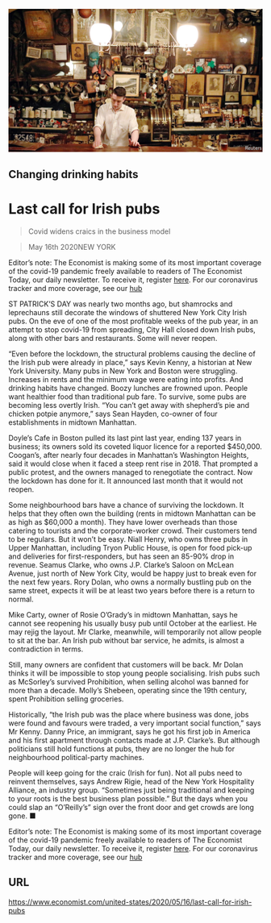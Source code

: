 ![](./images/20200516_USP002_0.jpg)

## Changing drinking habits

# Last call for Irish pubs

> Covid widens craics in the business model

> May 16th 2020NEW YORK

Editor’s note: The Economist is making some of its most important coverage of the covid-19 pandemic freely available to readers of The Economist Today, our daily newsletter. To receive it, register [here](https://www.economist.com//newslettersignup). For our coronavirus tracker and more coverage, see our [hub](https://www.economist.com//coronavirus)

ST PATRICK’S DAY was nearly two months ago, but shamrocks and leprechauns still decorate the windows of shuttered New York City Irish pubs. On the eve of one of the most profitable weeks of the pub year, in an attempt to stop covid-19 from spreading, City Hall closed down Irish pubs, along with other bars and restaurants. Some will never reopen.

“Even before the lockdown, the structural problems causing the decline of the Irish pub were already in place,” says Kevin Kenny, a historian at New York University. Many pubs in New York and Boston were struggling. Increases in rents and the minimum wage were eating into profits. And drinking habits have changed. Boozy lunches are frowned upon. People want healthier food than traditional pub fare. To survive, some pubs are becoming less overtly Irish. “You can’t get away with shepherd’s pie and chicken potpie anymore,” says Sean Hayden, co-owner of four establishments in midtown Manhattan.

Doyle’s Cafe in Boston pulled its last pint last year, ending 137 years in business; its owners sold its coveted liquor licence for a reported $450,000. Coogan’s, after nearly four decades in Manhattan’s Washington Heights, said it would close when it faced a steep rent rise in 2018. That prompted a public protest, and the owners managed to renegotiate the contract. Now the lockdown has done for it. It announced last month that it would not reopen.

Some neighbourhood bars have a chance of surviving the lockdown. It helps that they often own the building (rents in midtown Manhattan can be as high as $60,000 a month). They have lower overheads than those catering to tourists and the corporate-worker crowd. Their customers tend to be regulars. But it won’t be easy. Niall Henry, who owns three pubs in Upper Manhattan, including Tryon Public House, is open for food pick-up and deliveries for first-responders, but has seen an 85-90% drop in revenue. Seamus Clarke, who owns J.P. Clarke’s Saloon on McLean Avenue, just north of New York City, would be happy just to break even for the next few years. Rory Dolan, who owns a normally bustling pub on the same street, expects it will be at least two years before there is a return to normal.

Mike Carty, owner of Rosie O’Grady’s in midtown Manhattan, says he cannot see reopening his usually busy pub until October at the earliest. He may rejig the layout. Mr Clarke, meanwhile, will temporarily not allow people to sit at the bar. An Irish pub without bar service, he admits, is almost a contradiction in terms.

Still, many owners are confident that customers will be back. Mr Dolan thinks it will be impossible to stop young people socialising. Irish pubs such as McSorley’s survived Prohibition, when selling alcohol was banned for more than a decade. Molly’s Shebeen, operating since the 19th century, spent Prohibition selling groceries.

Historically, “the Irish pub was the place where business was done, jobs were found and favours were traded, a very important social function,” says Mr Kenny. Danny Price, an immigrant, says he got his first job in America and his first apartment through contacts made at J.P. Clarke’s. But although politicians still hold functions at pubs, they are no longer the hub for neighbourhood political-party machines.

People will keep going for the craic (Irish for fun). Not all pubs need to reinvent themselves, says Andrew Rigie, head of the New York Hospitality Alliance, an industry group. “Sometimes just being traditional and keeping to your roots is the best business plan possible.” But the days when you could slap an “O’Reilly’s” sign over the front door and get crowds are long gone. ■

Editor’s note: The Economist is making some of its most important coverage of the covid-19 pandemic freely available to readers of The Economist Today, our daily newsletter. To receive it, register [here](https://www.economist.com//newslettersignup). For our coronavirus tracker and more coverage, see our [hub](https://www.economist.com//coronavirus)

## URL

https://www.economist.com/united-states/2020/05/16/last-call-for-irish-pubs
